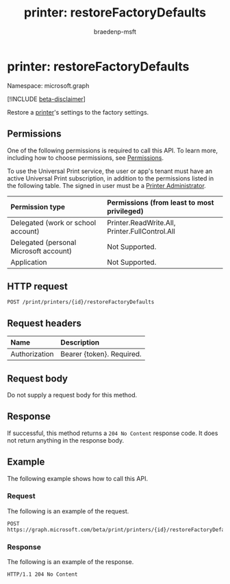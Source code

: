﻿---
title: "printer: restoreFactoryDefaults"
description: Reset a printer's default settings.
author: braedenp-msft
localization_priority: Normal
ms.prod: universal-print
doc_type: apiPageType
---

# printer: restoreFactoryDefaults

Namespace: microsoft.graph

[!INCLUDE [beta-disclaimer](../../includes/beta-disclaimer.md)]

Restore a [printer](../resources/printer.md)'s settings to the factory settings.

## Permissions

One of the following permissions is required to call this API. To learn more, including how to choose permissions, see [Permissions](/graph/permissions-reference).

To use the Universal Print service, the user or app's tenant must have an active Universal Print subscription, in addition to the permissions listed in the following table. The signed in user must be a [Printer Administrator](/azure/active-directory/users-groups-roles/directory-assign-admin-roles#printer-administrator).

| Permission type                        | Permissions (from least to most privileged)    |
| :------------------------------------- | :--------------------------------------------- |
| Delegated (work or school account)     | Printer.ReadWrite.All, Printer.FullControl.All |
| Delegated (personal Microsoft account) | Not Supported.                                 |
| Application                            | Not Supported.                                 |

## HTTP request

<!-- { "blockType": "ignored" } -->

```http
POST /print/printers/{id}/restoreFactoryDefaults
```

## Request headers

| Name          | Description               |
| :------------ | :------------------------ |
| Authorization | Bearer {token}. Required. |

## Request body

Do not supply a request body for this method.

## Response

If successful, this method returns a `204 No Content` response code. It does not return anything in the response body.

## Example

The following example shows how to call this API.

### Request

The following is an example of the request.

<!-- {
  "blockType": "request",
  "name": "printer-restorefactorydefaults"
}-->

```http
POST https://graph.microsoft.com/beta/print/printers/{id}/restoreFactoryDefaults
```

### Response

The following is an example of the response. 

<!-- {
  "blockType": "response",
  "truncated": true,
  "@odata.type": "microsoft.graph.None"
} -->

```http
HTTP/1.1 204 No Content
```

<!-- uuid: 8fcb5dbc-d5aa-4681-8e31-b001d5168d79
2015-10-25 14:57:30 UTC -->

<!-- {
  "type": "#page.annotation",
  "description": "printer: restoreFactoryDefaults",
  "keywords": "",
  "section": "documentation",
  "tocPath": ""
}-->
